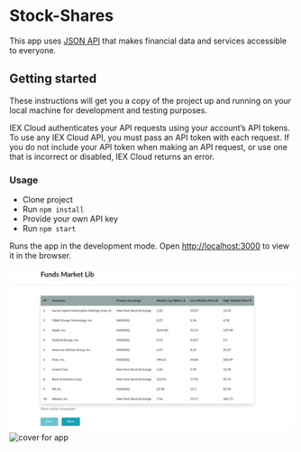# Stock-Shares

This app uses [JSON API](https://iexcloud.io/docs/api/) that makes financial data and services accessible to everyone.

## Getting started

These instructions will get you a copy of the project up and running on your local machine for development and testing purposes.

IEX Cloud authenticates your API requests using your account’s API tokens. To use any IEX Cloud API, you must pass an API token with each request. If you do not include your API token when making an API request, or use one that is incorrect or disabled, IEX Cloud returns an error.

### Usage
* Clone project
* Run `npm install`
* Provide your own API key
* Run `npm start`

Runs the app in the development mode.
Open [http://localhost:3000](http://localhost:3000) to view it in the browser.


![cover for app](https://github.com/Ihor-Onyshchuk/stock-shares/blob/master/preview-1.jpg 'preview')
![cover for app](https://github.com/Ihor-Onyshchuk/stock-shares/blob/master/preview-2.jpg 'preview')
